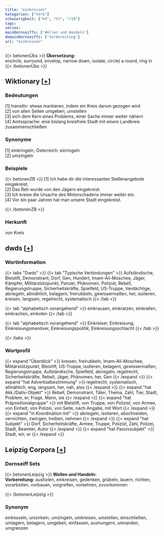 ```yaml
---
title: "einkreisen"
kategorien: ["Verb"]
schwierigkeit: ["k4", "h3", "r19"]
tags:
series:
mainDornseiffs: ['Wollen und Handeln']
domainDornseiffs: ['Vorbereitung']
url: "einkreisen"
---
```


{{< betonenÜbs >}}
**Übersetzung:**  
encircle, surround, envelop, narrow down, isolate, circle) a round, ring  in  
{{< /betonenÜbs >}}

## Wiktionary [[+](https://de.wiktionary.org/wiki/einkreisen)]

### Bedeutungen
[1] transitiv: etwas markieren, indem ein Kreis darum gezogen wird  
[2] von allen Seiten umgeben, umstellen  
[3] sich dem Kern eines Problems, einer Sache immer weiter nähern  
[4] Amtssprache: eine bislang kreisfreie Stadt mit einem Landkreis zusammenschließen  

### Synonyme
[1] einkringeln; Österreich: einringeln  
[2] umzingeln  

### Beispiele
{{< betonenZB >}}
[1] Ich habe dir die interessanten Stellenangebote eingekreist.  
[2] Das Reh wurde von den Jägern eingekreist.  
[3] Ich kreise die Ursache des Motorschadens immer weiter ein.  
[4] Vor ein paar Jahren hat man unsere Stadt eingekreist.  

{{< /betonenZB >}}
### Herkunft
von Kreis  



## dwds [[+](https://www.dwds.de/wb/einkreisen)]

### Wortinformation
{{< tabs "Dwds" >}}
{{< tab "Typische Verbindungen" >}}
Aufständische, Bleistift, Demonstrant, Dorf, Gen, Hundert, Imam-Ali-Moschee, Jäger, Kämpfer, Militärstützpunkt, Panzer, Phänomen, Polizist, Rebell, Regierungstruppe, Sicherheitskräfte, Spielfeld, US-Truppe, Verdächtige, abriegeln, allmählich, belagern, freirubbeln, gewissermaßen, her, isolieren, kreisen, langsam, regelrecht, systematisch
{{< /tab >}}

{{< tab "alphabetisch vorangehend" >}}
einkrausen, einkratzen, einkrallen, einkrachen, einkoten
{{< /tab >}}

{{< tab "alphabetisch vorangehend" >}}
Einkreiser, Einkreisung, Einkreisungsmanöver, Einkreisungspolitik, Einkreisungsschlacht
{{< /tab >}}

{{< /tabs >}}

### Wortprofil
{{< expand "Überblick" >}} kreisen, freirubbeln, Imam-Ali-Moschee, Militärstützpunkt, Bleistift, US-Truppe, isolieren, belagern, gewissermaßen, Regierungstruppe, Aufständische, Spielfeld, abriegeln, regelrecht, Sicherheitskräfte, Rebell, Jäger, Phänomen, her, Gen {{< /expand >}}
{{< expand "hat Adverbialbestimmung" >}} regelrecht, systematisch, allmählich, eng, langsam, her, nah, also {{< /expand >}}
{{< expand "hat Akk./Dativ-Objekt" >}} Rebell, Demonstrant, Täter, Thema, Zahl, Tier, Stadt, Problem, er, Frage, Mann, sie {{< /expand >}}
{{< expand "hat Präpositionalgruppe" >}} mit Bleistift, von Truppe, von Polizist, von Armee, von Einheit, von Polizei, von Seite, nach Angabe, mit Wort {{< /expand >}}
{{< expand "in Koordination mit" >}} abriegeln, isolieren, abschneiden, vernichten, zwingen, treiben, nehmen {{< /expand >}}
{{< expand "hat Subjekt" >}} Dorf, Sicherheitskräfte, Armee, Truppe, Polizist, Zahl, Polizei, Stadt, Beamter, Autor {{< /expand >}}
{{< expand "hat Passivsubjekt" >}} Stadt, wir, er {{< /expand >}}

## Leipzig Corpora [[+](https://corpora.uni-leipzig.de/en/res?word=einkreisen&corpusId=deu_newscrawl-public_2018)]

### Dornseiff Sets
{{< betonenLeipzig >}}
**Wollen und Handeln:**  
**Vorbereitung:** ausholen, einkreisen, gedenken, grübeln, lauern, richten, vorarbeiten, vorbauen, vorgreifen, vorkehren, zuvorkommen  

{{< /betonenLeipzig >}}

### Synonym
einkesseln, umzirkeln, umzingeln, umkreisen, umstellen, einschließen, umlagern, belagern, umgeben, einfassen, aushungern, umranden, umgrenzen

